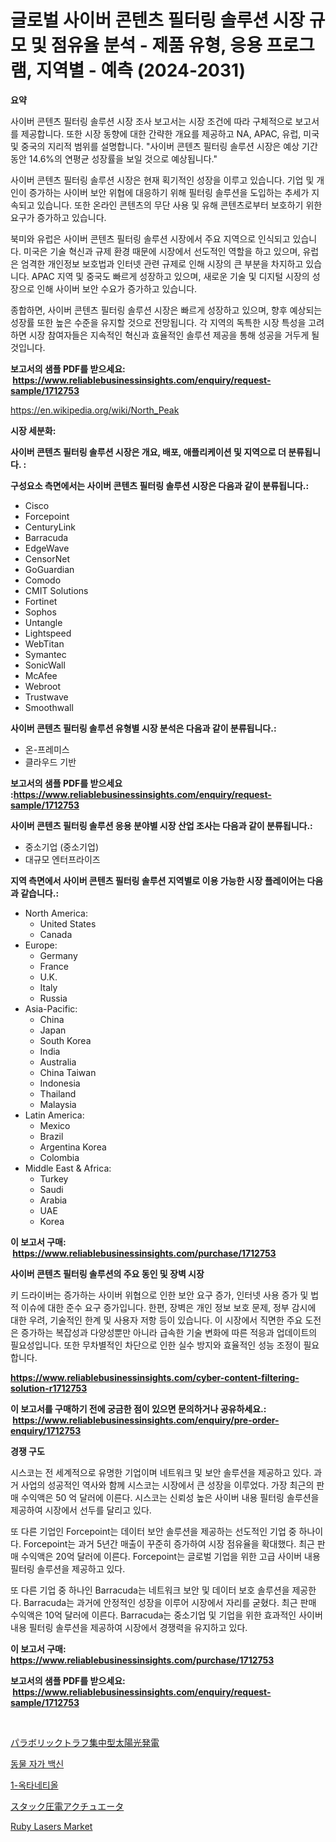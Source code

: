 <p><h1>글로벌 사이버 콘텐츠 필터링 솔루션 시장 규모 및 점유율 분석 - 제품 유형, 응용 프로그램, 지역별 - 예측 (2024-2031)</h1></p><p><strong>요약</strong></p>
<p><p>사이버 콘텐츠 필터링 솔루션 시장 조사 보고서는 시장 조건에 따라 구체적으로 보고서를 제공합니다. 또한 시장 동향에 대한 간략한 개요를 제공하고 NA, APAC, 유럽, 미국 및 중국의 지리적 범위를 설명합니다. "사이버 콘텐츠 필터링 솔루션 시장은 예상 기간 동안 14.6%의 연평균 성장률을 보일 것으로 예상됩니다."</p><p>사이버 콘텐츠 필터링 솔루션 시장은 현재 획기적인 성장을 이루고 있습니다. 기업 및 개인이 증가하는 사이버 보안 위협에 대응하기 위해 필터링 솔루션을 도입하는 추세가 지속되고 있습니다. 또한 온라인 콘텐츠의 무단 사용 및 유해 콘텐츠로부터 보호하기 위한 요구가 증가하고 있습니다.</p><p>북미와 유럽은 사이버 콘텐츠 필터링 솔루션 시장에서 주요 지역으로 인식되고 있습니다. 미국은 기술 혁신과 규제 환경 때문에 시장에서 선도적인 역할을 하고 있으며, 유럽은 엄격한 개인정보 보호법과 인터넷 관련 규제로 인해 시장의 큰 부분을 차지하고 있습니다. APAC 지역 및 중국도 빠르게 성장하고 있으며, 새로운 기술 및 디지털 시장의 성장으로 인해 사이버 보안 수요가 증가하고 있습니다.</p><p>종합하면, 사이버 콘텐츠 필터링 솔루션 시장은 빠르게 성장하고 있으며, 향후 예상되는 성장률 또한 높은 수준을 유지할 것으로 전망됩니다. 각 지역의 독특한 시장 특성을 고려하면 시장 참여자들은 지속적인 혁신과 효율적인 솔루션 제공을 통해 성공을 거두게 될 것입니다.</p></p>
<p><strong>보고서의 샘플 PDF를 받으세요: &nbsp;<a href="https://www.reliablebusinessinsights.com/enquiry/request-sample/1712753">https://www.reliablebusinessinsights.com/enquiry/request-sample/1712753</a></strong></p>
<p><a href="https://en.wikipedia.org/wiki/North_Peak">https://en.wikipedia.org/wiki/North_Peak</a></p>
<p><strong>시장 세분화:</strong></p>
<p><strong> 사이버 콘텐츠 필터링 솔루션 시장은 개요, 배포, 애플리케이션 및 지역으로 더 분류됩니다. :</strong></p>
<p><strong>구성요소 측면에서는 사이버 콘텐츠 필터링 솔루션 시장은 다음과 같이 분류됩니다.:</strong></p>
<p><ul><li>Cisco</li><li>Forcepoint</li><li>CenturyLink</li><li>Barracuda</li><li>EdgeWave</li><li>CensorNet</li><li>GoGuardian</li><li>Comodo</li><li>CMIT Solutions</li><li>Fortinet</li><li>Sophos</li><li>Untangle</li><li>Lightspeed</li><li>WebTitan</li><li>Symantec</li><li>SonicWall</li><li>McAfee</li><li>Webroot</li><li>Trustwave</li><li>Smoothwall</li></ul></p>
<p><strong> 사이버 콘텐츠 필터링 솔루션 유형별 시장 분석은 다음과 같이 분류됩니다.:</strong></p>
<p><ul><li>온-프레미스</li><li>클라우드 기반</li></ul></p>
<p><strong>보고서의 샘플 PDF를 받으세요 :<a href="https://www.reliablebusinessinsights.com/enquiry/request-sample/1712753">https://www.reliablebusinessinsights.com/enquiry/request-sample/1712753</a></strong></p>
<p><strong> 사이버 콘텐츠 필터링 솔루션 응용 분야별 시장 산업 조사는 다음과 같이 분류됩니다.:</strong></p>
<p><ul><li>중소기업 (중소기업)</li><li>대규모 엔터프라이즈</li></ul></p>
<p><strong>지역 측면에서 사이버 콘텐츠 필터링 솔루션 지역별로 이용 가능한 시장 플레이어는 다음과 같습니다.:</strong></p>
<p><ul>
    <li>
        North America:
        <ul>
            <li>United States</li>
            <li>Canada</li>
        </ul>
    </li>
    <li>
        Europe:
        <ul>
            <li>Germany</li>
            <li>France</li>
            <li>U.K.</li>
            <li>Italy</li>
            <li>Russia</li>
        </ul>
    </li>
    <li>
        Asia-Pacific:
        <ul>
            <li>China</li>
            <li>Japan</li>
            <li>South Korea</li>
            <li>India</li>
            <li>Australia</li>
            <li>China Taiwan</li>
            <li>Indonesia</li>
            <li>Thailand</li>
            <li>Malaysia</li>
        </ul>
    </li>
    <li>
        Latin America:
        <ul>
            <li>Mexico</li>
            <li>Brazil</li>
            <li>Argentina Korea</li>
            <li>Colombia</li>
        </ul>
    </li>
    <li>
        Middle East & Africa:
        <ul>
            <li>Turkey</li>
            <li>Saudi</li>
            <li>Arabia</li>
            <li>UAE</li>
            <li>Korea</li>
        </ul>
    </li>
    </ul></p>
<p><strong>이 보고서 구매: &nbsp;<a href="https://www.reliablebusinessinsights.com/purchase/1712753">https://www.reliablebusinessinsights.com/purchase/1712753</a></strong></p>
<p><strong>사이버 콘텐츠 필터링 솔루션의 주요 동인 및 장벽 시장</strong></p>
<p><p>키 드라이버는 증가하는 사이버 위협으로 인한 보안 요구 증가, 인터넷 사용 증가 및 법적 이슈에 대한 준수 요구 증가입니다. 한편, 장벽은 개인 정보 보호 문제, 정부 감시에 대한 우려, 기술적인 한계 및 사용자 저항 등이 있습니다. 이 시장에서 직면한 주요 도전은 증가하는 복잡성과 다양성뿐만 아니라 급속한 기술 변화에 따른 적응과 업데이트의 필요성입니다. 또한 무차별적인 차단으로 인한 실수 방지와 효율적인 성능 조정이 필요합니다.</p></p>
<p><strong><a href="https://www.reliablebusinessinsights.com/cyber-content-filtering-solution-r1712753">https://www.reliablebusinessinsights.com/cyber-content-filtering-solution-r1712753</a></strong></p>
<p><strong>이 보고서를 구매하기 전에 궁금한 점이 있으면 문의하거나 공유하세요.: &nbsp;<a href="https://www.reliablebusinessinsights.com/enquiry/pre-order-enquiry/1712753">https://www.reliablebusinessinsights.com/enquiry/pre-order-enquiry/1712753</a></strong></p>
<p><strong>경쟁 구도</strong></p>
<p><p>시스코는 전 세계적으로 유명한 기업이며 네트워크 및 보안 솔루션을 제공하고 있다. 과거 사업의 성공적인 역사와 함께 시스코는 시장에서 큰 성장을 이루었다. 가장 최근의 판매 수익액은 50 억 달러에 이른다. 시스코는 신뢰성 높은 사이버 내용 필터링 솔루션을 제공하여 시장에서 선두를 달리고 있다.</p><p>또 다른 기업인 Forcepoint는 데이터 보안 솔루션을 제공하는 선도적인 기업 중 하나이다. Forcepoint는 과거 5년간 매출이 꾸준히 증가하여 시장 점유율을 확대했다. 최근 판매 수익액은 20억 달러에 이른다. Forcepoint는 글로벌 기업을 위한 고급 사이버 내용 필터링 솔루션을 제공하고 있다.</p><p>또 다른 기업 중 하나인 Barracuda는 네트워크 보안 및 데이터 보호 솔루션을 제공한다. Barracuda는 과거에 안정적인 성장을 이루어 시장에서 자리를 굳혔다. 최근 판매 수익액은 10억 달러에 이른다. Barracuda는 중소기업 및 기업을 위한 효과적인 사이버 내용 필터링 솔루션을 제공하여 시장에서 경쟁력을 유지하고 있다.</p></p>
<p><strong>이 보고서 구매: &nbsp; <a href="https://www.reliablebusinessinsights.com/purchase/1712753">https://www.reliablebusinessinsights.com/purchase/1712753</a></strong></p>
<p><strong>보고서의 샘플 PDF를 받으세요: &nbsp;<a href="https://www.reliablebusinessinsights.com/enquiry/request-sample/1712753">https://www.reliablebusinessinsights.com/enquiry/request-sample/1712753</a></strong><strong></strong></p>
<p>&nbsp;</p>
<p><p><a href="https://github.com/KaliMetz2023/Market-Research-Report-List-1/blob/main/1105248156976.md">パラボリックトラフ集中型太陽光発電</a></p><p><a href="https://medium.com/@edenger98079sgb/%EB%8F%99%EB%AC%BC-%EC%9E%90%EA%B0%80%EB%B0%B1%EC%8B%A0-%EC%8B%9C%EC%9E%A5-%EA%B7%9C%EB%AA%A8%EB%8A%94-%EC%97%B0%ED%8F%89%EA%B7%A0-%EC%84%B1%EC%9E%A5%EB%A5%A0-%EB%A1%9C-%EC%84%B1%EC%9E%A5%ED%95%98%EA%B3%A0-%EC%9E%88%EC%9C%BC%EB%A9%B0-%EB%B3%B8-%EB%B3%B4%EA%B3%A0%EC%84%9C%EB%8A%94-%EC%8B%9C%EC%9E%A5-%EC%84%B8%EB%B6%84%ED%99%94-%EC%84%B1%EC%9E%A5-%EB%B0%8F-2024-2031%EB%85%84%EA%B9%8C%EC%A7%80%EC%9D%98-%EC%98%88%EC%B8%A1-%EB%B6%84%EC%84%9D%EC%9D%84-%EB%8B%A4%EB%A3%A8%EA%B3%A0-%EC%9E%88%EC%8A%B5%EB%8B%88%EB%8B%A4-fe14382238b4">동물 자가 백신</a></p><p><a href="https://github.com/romeshmittrochakma11/Market-Research-Report-List-1/blob/main/9360282168217.md">1-옥타네티올</a></p><p><a href="https://github.com/oqoeusbvpadwjs08/Market-Research-Report-List-2/blob/main/5081490156977.md">スタック圧電アクチュエータ</a></p><p><a href="https://github.com/dmmanir420/Market-Research-Report-List-1/blob/main/ruby-lasers-market.md">Ruby Lasers Market</a></p></p>